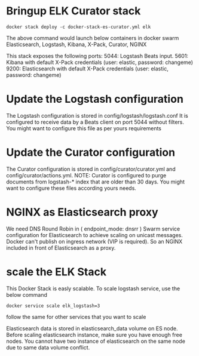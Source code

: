 # Bringup ELK Curator stack

    docker stack deploy -c docker-stack-es-curator.yml elk

The above command would launch below containers in docker swarm
Elasticsearch, Logstash, Kibana, X-Pack, Curator, NGINX


This stack exposes the following ports:
    5044: Logstash Beats input.
    5601: Kibana with default X-Pack credentials (user: elastic, password: changeme)
    9200: Elasticsearch with default X-Pack credentials (user: elastic, password: changeme)
    
# Update the Logstash configuration    
The Logstash configuration is stored in config/logstash/logstash.conf
It is configured to receive data by a Beats client on port 5044 without filters. 
You might want to configure this file as per yours requirements

# Update the Curator configuration
The Curator configuration is stored in config/curator/curator.yml and config/curator/actions.yml.
NOTE: Curator is configured to purge documents from logstash-* index that are older than 30 days. You might want to configure 
these files according yours needs.

# NGINX as Elasticsearch proxy
We need DNS Round Robin in ( endpoint_mode: dnsrr ) Swarm service configuration for Elasticsearch to achieve scaling on unicast messages.
Docker can't publish on ingress network (VIP is required). So an NGINX included in front of Elasticsearch as a proxy.

# scale the ELK Stack
This Docker Stack is easly scalable. To scale logstash service, use the below command

    docker service scale elk_logstash=3
follow the same for other services that you want to scale

Elasticsearch data is stored in elasticsearch_data volume on ES node. Before scaling elasticsearch instance, make sure you have enough free nodes. You cannot have two instance of elasticsearch on the same node due to same data volume conflict.
